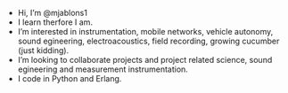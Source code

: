 - Hi, I’m @mjablons1
- I learn therfore I am.
- I’m interested in instrumentation, mobile networks, vehicle autonomy, sound egineering, electroacoustics, field recording, growing cucumber (just kidding).
- I’m looking to collaborate projects and project related science, sound egineering and measurement instrumentation.
- I code in Python and Erlang.

<!---
mjablons1/mjablons1 is a ✨ special ✨ repository because its `README.md` (this file) appears on your GitHub profile.
You can click the Preview link to take a look at your changes.
--->
